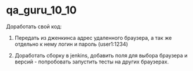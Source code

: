 # qa_guru_10_10
Доработать свой код:

1. Передать из дженкинса адрес удаленного браузера, а так же отдельно к нему логин и пароль (user1:1234)

2. Доработать сборку в jenkins, добавить поля для выбора браузера и версий - попробовать запустить тесты на других браузерах.
